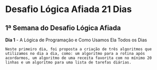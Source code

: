 # Desafio Lógica Afiada 21 Dias

## 1ª Semana do Desafio Lógica Afiada

**Dia 1** - A Lógica de Programação e Como Usamos Ela Todos os Dias

    Neste primeiro dia, foi proposta a criação de três algoritmos que utilizamos no dia a dia, como: um algoritmo para a rotina após acordarmos, um algoritmo de uma receita favorita com no mínimo 20 linhas e um algoritmo para uma lista de tarefas diárias.
